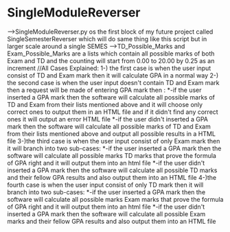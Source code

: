 # SingleModuleReverser
-->SingleModuleReverser.py os the first block of my future project called SingleSemesterReverser which will do same thing like this script but in larger scale around a single SEMES
-->TD_Possible_Marks and Exam_Possible_Marks are a lists which contain all possible marks of both Exam and TD and the counting will start from 0.00 to 20.00 by 0.25 as an increment
//All Cases Explained:
1-) the first case is when the user input consist of TD and Exam mark then it will calculate GPA in a normal way
2-) the second case is when the user input doesn't contain TD and Exam mark then a request will be made of entering GPA mark then :
*-if the user inserted a GPA mark then the software will calculate all possible marks of TD and Exam from their lists mentioned above and it will choose only correct ones 
to output them in an HTML file and if it didn't find any correct ones it will output an error HTML file
*-if the user didn't inserted a GPA mark then the software will calculate all possible marks of TD and Exam from their lists mentioned above and output all possible results in a HTML file
3-)the third case is when the user input consist of only Exam mark then it will branch into two sub-cases:
*-if the user inserted a GPA mark then the software will calculate all possible marks TD marks that prove the formula of GPA right and it will output them into an html file
*-if the user didn't inserted a GPA mark then the software will calculate all possible TD marks and  their fellow GPA results and also output them into an HTML file
4-)the fourth case is when the user input consist of only TD mark then it will branch into two sub-cases:
*-if the user inserted a GPA mark then the software will calculate all possible marks Exam marks that prove the formula of GPA right and it will output them into an html file
*-if the user didn't inserted a GPA mark then the software will calculate all possible Exam marks and  their fellow GPA results and also output them into an HTML file
